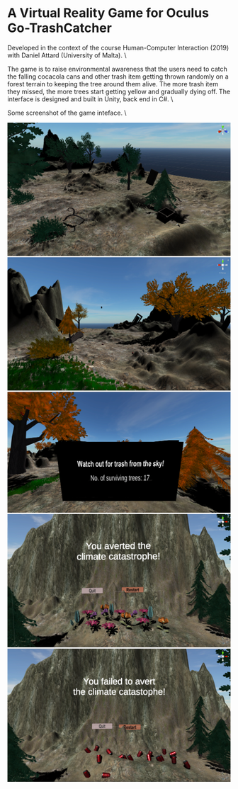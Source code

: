 # A Virtual Reality Game for Oculus Go-TrashCatcher

Developed in the context of the course Human-Computer Interaction (2019) with Daniel Attard (University of Malta). \

The game is to raise environmental awareness that the users need to catch the falling cocacola cans and other trash item getting thrown randomly on a forest terrain to keeping the tree around them alive. The more trash item they missed, the more trees start getting yellow and gradually dying off. The interface is designed and built in Unity, back end in C#. \

Some screenshot of the game inteface. \

![Image Interface 1](/images/i1.png)
![Image Interface 1](/images/i2.png)
![Image Interface 1](/images/i3.png)
![Image Interface 1](/images/i4.png)
![Image Interface 1](/images/i5.png)



